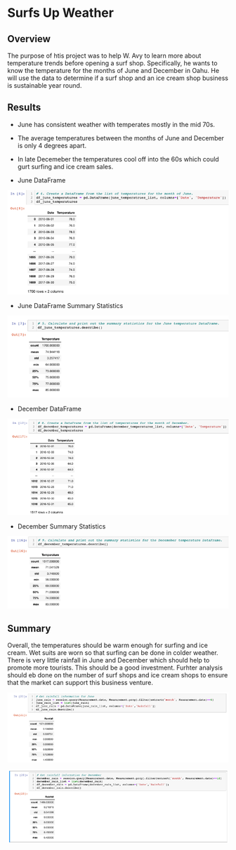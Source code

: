 # Surfs Up Weather

## Overview
The purpose of htis project was to help W. Avy to learn more about temperature trends before opening a surf shop.  Specifically, he wants to know the temperature for the months of June and December in Oahu.  He will use the data to determine if a surf shop and an ice cream shop business is sustainable year round.

## Results

- June has consistent weather with temperates mostly in the mid 70s.
- The average temperatures between the months of June and December is only 4 degrees apart.
- In late Decemeber the temperatures cool off into the 60s which could gurt surfing and ice cream sales.


- June DataFrame

![June df](https://github.com/cadejackson/Surfs_Up/blob/main/Resources/June%20df.png)

- June DataFrame Summary Statistics

![June Summary Statistics](https://github.com/cadejackson/Surfs_Up/blob/main/Resources/June%20df%20statistics.png)

- December DataFrame

![December df](https://github.com/cadejackson/Surfs_Up/blob/main/Resources/December%20df.png)

- December Summary Statistics

![December Summary Statistics](https://github.com/cadejackson/Surfs_Up/blob/main/Resources/December%20df%20statistics.png)


## Summary

Overall, the temperatures should be warm enough for surfing and ice cream.  Wet suits are worn so that surfing can be done in colder weather.  There is very little rainfall in June and December which should help to promote more tourists.  This should be a good investment.  Furhter analysis should eb done on the number of surf shops and ice cream shops to ensure that the market can support this business venture.

![June Rain summary statistics](https://github.com/cadejackson/Surfs_Up/blob/main/Resources/June%20rain%20summary%20statistics.png)


![December Rain summary statistics](https://github.com/cadejackson/Surfs_Up/blob/main/Resources/December%20rain%20summary%20statistics.png)
